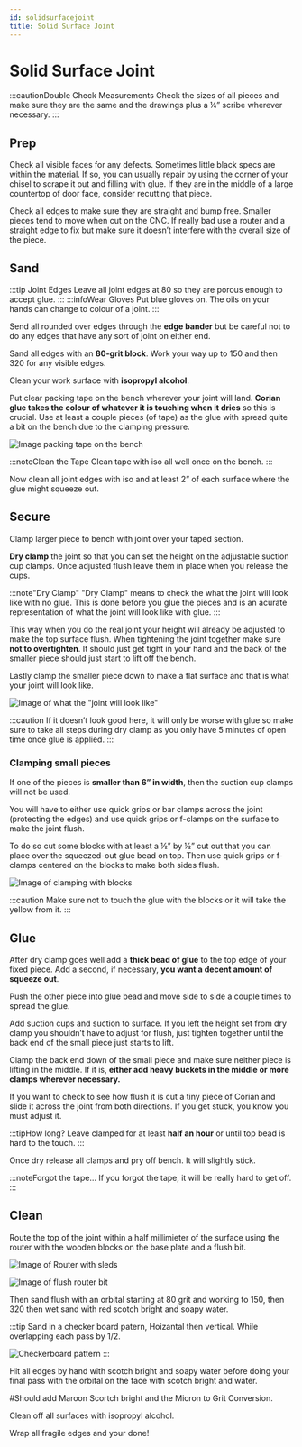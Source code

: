 ```yaml
---
id: solidsurfacejoint
title: Solid Surface Joint
---
```


# Solid Surface Joint

:::cautionDouble Check Measurements
Check the sizes of all pieces and make sure they are the same and the drawings plus a ¼” scribe wherever necessary.
:::

## Prep

Check all visible faces for any defects. Sometimes little black specs are within the material. If so, you can usually repair by using the corner of your chisel to scrape it out and filling with glue. If they are in the middle of a large countertop of door face, consider recutting that piece.

Check all edges to make sure they are straight and bump free. Smaller pieces tend to move when cut on the CNC. If really bad use a router and a straight edge to fix but make sure it doesn’t interfere with the overall size of the piece.

## Sand

:::tip Joint Edges
Leave all joint edges at 80 so they are porous enough to accept glue.
:::
:::infoWear Gloves
Put blue gloves on. The oils on your hands can change to colour of a joint.
:::

Send all rounded over edges through the **edge bander** but be careful not to do any edges that have any sort of joint on either end.

Sand all edges with an **80-grit block**. Work your way up to 150 and then 320 for any visible edges.

Clean your work surface with **isopropyl alcohol**.

Put clear packing tape on the bench wherever your joint will land. **Corian glue takes the colour of whatever it is touching when it dries** so this is crucial. Use at least a couple pieces (of tape) as the glue with spread quite a bit on the bench due to the clamping pressure.

<!--Add Image url once we have one. Preferable hosted here in "static"-->
![Image packing tape on the bench](https://media.sproutsocial.com/uploads/2017/02/10x-featured-social-media-image-size.png)

:::noteClean the Tape
Clean tape with iso all well once on the bench.
:::

Now clean all joint edges with iso and at least 2” of each surface where the glue might squeeze out.

## Secure

Clamp larger piece to bench with joint over your taped section.

**Dry clamp** the joint so that you can set the height on the adjustable suction cup clamps. Once adjusted flush leave them in place when you release the cups. 

:::note"Dry Clamp"
"Dry Clamp" means to check the what the joint will look like with no glue. This is done before you glue the pieces and is an acurate representation of what the joint will look like with glue.
:::

This way when you do the real joint your height will already be adjusted to make the top surface flush. When tightening the joint together make sure **not to overtighten**. It should just get tight in your hand and the back of the smaller piece should just start to lift off the bench.

Lastly clamp the smaller piece down to make a flat surface and that is what your joint will look like.

<!--Add Image url once we have one. Preferable hosted here in "static"-->
![Image of what the "joint will look like" ](https://media.sproutsocial.com/uploads/2017/02/10x-featured-social-media-image-size.png)

:::caution
If it doesn’t look good here, it will only be worse with glue so make sure to take all steps during dry clamp as you only have 5 minutes of open time once glue is applied.
:::

### Clamping small pieces

If one of the pieces is **smaller than 6” in width**, then the suction cup clamps will not be used.

You will have to either use quick grips or bar clamps across the joint (protecting the edges) and use quick grips or f-clamps on the surface to make the joint flush.

To do so cut some blocks with at least a ½” by ½” cut out that you can place over the squeezed-out glue bead on top. Then use quick grips or f-clamps centered on the blocks to make both sides flush.

<!--Add Image url once we have one. Preferable hosted here in "static"-->
![Image of clamping with blocks](https://media.sproutsocial.com/uploads/2017/02/10x-featured-social-media-image-size.png)

:::caution
Make sure not to touch the glue with the blocks or it will take the yellow from it.
:::

## Glue

After dry clamp goes well add a **thick bead of glue** to the top edge of your fixed piece. Add a second, if necessary, **you want a decent amount of squeeze out**.

Push the other piece into glue bead and move side to side a couple times to spread the glue.

Add suction cups and suction to surface. If you left the height set from dry clamp you shouldn’t have to adjust for flush, just tighten together until the back end of the small piece just starts to lift.

Clamp the back end down of the small piece and make sure neither piece is lifting in the middle. If it is, **either add heavy buckets in the middle or more clamps wherever necessary.**

If you want to check to see how flush it is cut a tiny piece of Corian and slide it across the joint from both directions. If you get stuck, you know you must adjust it.

:::tipHow long?
Leave clamped for at least **half an hour** or until top bead is hard to the touch.
:::

Once dry release all clamps and pry off bench. It will slightly stick.

:::noteForgot the tape...
If you forgot the tape, it will be really hard to get off.
:::

## Clean

Route the top of the joint within a half millimieter of the surface using the router with the wooden blocks on the base plate and a flush bit.

<!--Add Image url once we have one. Preferable hosted here in "static"-->
![Image of Router with sleds](https://media.sproutsocial.com/uploads/2017/02/10x-featured-social-media-image-size.png)

<!--Add Image url once we have one. Preferable hosted here in "static"-->
![Image of flush router bit](https://media.sproutsocial.com/uploads/2017/02/10x-featured-social-media-image-size.png)

Then sand flush with an orbital starting at 80 grit and working to 150, then 320 then wet sand with red scotch bright and soapy water.

:::tip
Sand in a checker board patern, Hoizantal then vertical. While overlapping each pass by 1/2.

![Checkerboard pattern](https://i.ytimg.com/vi/MQfveUrwNf4/maxresdefault.jpg)
:::

Hit all edges by hand with scotch bright and soapy water before doing your final pass with the orbital on the face with scotch bright and water.

#Should add Maroon Scortch bright and the Micron to Grit Conversion.

Clean off all surfaces with isopropyl alcohol.

Wrap all fragile edges and your done!

